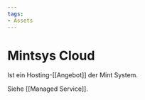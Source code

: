 ```yaml
---
tags:
- Assets
---
```

# Mintsys Cloud

Ist ein Hosting-[[Angebot]] der Mint System.

Siehe [[Managed Service]].